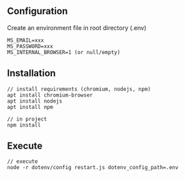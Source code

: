 ## Configuration

Create an environment file in root directory (.env)

```
MS_EMAIL=xxx
MS_PASSWORD=xxx
MS_INTERNAL_BROWSER=1 (or null/empty)
```

## Installation
```
// install requirements (chromium, nodejs, npm)
apt install chromium-browser
apt install nodejs
apt install npm

// in project
npm install 
```

## Execute

```
// execute
node -r dotenv/config restart.js dotenv_config_path=.env